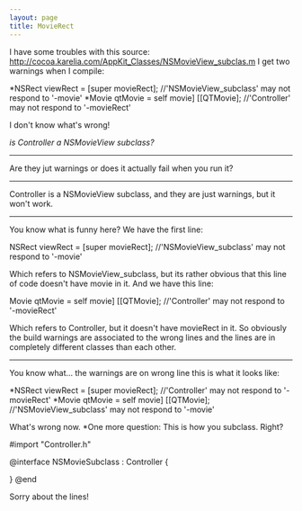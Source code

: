 ```yaml
---
layout: page
title: MovieRect
---
```


I have some troubles with this source: http://cocoa.karelia.com/AppKit_Classes/NSMovieView_subclas.m
I get two warnings when I compile:

*NSRect viewRect = [super movieRect]; //'NSMovieView_subclass' may not respond to '-movie'
*Movie qtMovie = self movie] [[QTMovie]; //'Controller' may not respond to '-movieRect'

I don't know what's wrong!

*is Controller a NSMovieView subclass?*

----

Are they jut warnings or does it actually fail when you run it?

----

Controller is a NSMovieView subclass, and they are just warnings, but it won't work.

----

You know what is funny here? We have the first line:
    
NSRect viewRect = [super movieRect]; //'NSMovieView_subclass' may not respond to '-movie'


Which refers to NSMovieView_subclass, but its rather obvious that this line of code doesn't have movie in it. And we have this line:
    
Movie qtMovie = self movie] [[QTMovie]; //'Controller' may not respond to '-movieRect'


Which refers to Controller, but it doesn't have movieRect in it. So obviously the build warnings are associated to the wrong lines and the lines are in completely different classes than each other.

----
You know what... the warnings are on wrong line this is what it looks like:

*NSRect viewRect = [super movieRect]; //'Controller' may not respond to '-movieRect'
*Movie qtMovie = self movie] [[QTMovie]; //'NSMovieView_subclass' may not respond to '-movie'

What's wrong now.
*One more question: This is how you subclass. Right?

    
#import "Controller.h"

@interface NSMovieSubclass : Controller {

}
@end


Sorry about the lines!

